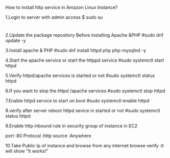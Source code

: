 How to install http service in Amazon  Linux Instance?

1.Login  to server with admin access
$ sudo su 
#

2.Update the package repository  Before installing Apache &PHP
#sudo dnf update -y


3.Install apache & PHP
#sudo dnf install httpd php php-mysqlnd -y


4.Start the apache service or start the httppd service
#sudo systemctl start httpd

5.Verify httpd/apache services is started or not
#sudo systemctl status httpd

6.If you want to stop the httpd /apache services
#sudo systemctl stop httpd  

7.Enable httpd service to start on boot 
#sudo systemctl enable httpd 

8.verify after server reboot httpd sevice in started or not
#sudo systemctl status httpd

9.Enable http inbound rule in security group of instance in EC2

port :80
Protocal :http
source :Anywhere

10.Take Public Ip of instance and browse from any internet browse
verify :it will show "It works!"

